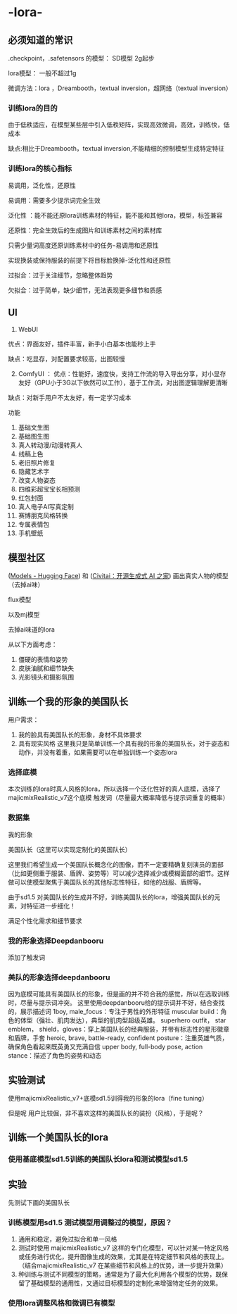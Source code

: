 # -lora-
## 必须知道的常识
.checkpoint，.safetensors 的模型： SD模型  2g起步

lora模型：  一般不超过1g

微调方法：lora ，Dreambooth，textual inversion，超网络（textual inversion）

### 训练lora的目的
由于低秩适应，在模型某些层中引入低秩矩阵，实现高效微调，高效，训练快，低成本

缺点:相比于Dreambooth，textual inversion,不能精细的控制模型生成特定特征

### 训练lora的核心指标
易调用，泛化性，还原性

易调用：需要多少提示词完全生效

泛化性 ：能不能还原lora训练素材的特征，能不能和其他lora，模型，标签兼容

还原性：完全生效后的生成图片和训练素材之间的素材库

只需少量词高度还原训练素材中的任务-易调用和还原性

实现换装或保持服装的前提下将目标脸换掉-泛化性和还原性

过拟合：过于关注细节，忽略整体趋势

欠拟合：过于简单，缺少细节，无法表现更多细节和质感

## UI
1. WebUI

优点：界面友好，插件丰富，新手小白基本也能秒上手

缺点：吃显存，对配置要求较高，出图较慢

2. ComfyUI ：
优点：性能好，速度快，支持工作流的导入导出分享，对小显存友好（GPU小于3G以下依然可以工作），基于工作流，对出图逻辑理解更清晰

缺点：对新手用户不太友好，有一定学习成本

功能

1. 基础文生图
2. 基础图生图
3. 真人转动漫/动漫转真人
4. 线稿上色
5. 老旧照片修复
6. 隐藏艺术字
7. 改变人物姿态
8. 四维彩超宝宝长相预测
9. 红包封面
10. 真人电子AI写真定制
11. 赛博朋克风格转换
12. 专属表情包
13. 手机壁纸

## 模型社区
([Models - Hugging Face](https://huggingface.co/models)) 和 ([Civitai：开源生成式 AI 之家](https://civitai.com/))
画出真实人物的模型（去掉ai味）

flux模型

以及mj模型

去掉ai味道的lora

从以下方面考虑：

1. 僵硬的表情和姿势
2. 皮肤油腻和细节缺失
3. 光影镜头和摄影氛围

## 训练一个我的形象的美国队长

用户需求：

1. 我的脸具有美国队长的形象，身材不具体要求
2. 具有现实风格
这里我只是简单训练一个具有我的形象的美国队长，对于姿态和动作，并没有着重，如果需要可以在单独训练一个姿态lora

### 选择底模
本次训练的lora时真人风格的lora，所以选择一个泛化性好的真人底模，选择了majicmixRealistic_v7这个底模
触发词（尽量最大概率降低与提示词重复的概率）

### 数据集
我的形象

美国队长（这里可以实现定制化的美国队长）

这里我们希望生成一个美国队长概念化的图像，而不一定要精确复刻演员的面部（比如更侧重于服装、盾牌、姿势等）可以减少选择减少或模糊面部的细节。这样做可以使模型聚焦于美国队长的其他标志性特征，如他的战服、盾牌等。

由于sd1.5 对美国队长的生成并不好，训练美国队长的lora，增强美国队长的元素，对特征进一步细化！

满足个性化需求和细节要求

### 我的形象选择Deepdanbooru
添加了触发词
### 美队的形象选择deepdanbooru
因为底模可能具有美国队长的形象，但是画的并不符合我的感觉，所以在选取训练时，尽量与提示词冲突。
这里使用deepdanbooru给的提示词并不好，结合查找的，展示描述词
1boy, male_focus：专注于男性的外形特征
muscular build：角色的体型（强壮、肌肉发达），典型的肌肉型超级英雄。
superhero outfit， star emblem， shield，gloves：穿上美国队长的经典服装，并带有标志性的星形徽章和盾牌，手套
heroic, brave, battle-ready, confident posture：注重英雄气质，确保角色看起来既英勇又充满自信
upper body, full-body pose, action stance：描述了角色的姿势和动态

## 实验测试
使用majicmixRealistic_v7+底模sd1.5训得我的形象的lora（fine tuning）

但是呢 用户比较倔，非不喜欢这样的美国队长的装扮（风格），于是呢？

## 训练一个美国队长的lora
### 使用基底模型sd1.5训练的美国队长lora和测试模型sd1.5

## 实验
先测试下画的美国队长



### 训练模型用sd1.5 测试模型用调整过的模型，原因？
1. 通用和稳定，避免过拟合和单一风格
2. 测试时使用 majicmixRealistic_v7 这样的专门化模型，可以针对某一特定风格或任务进行优化，提升图像生成的效果，尤其是在特定细节和风格的表现上。（结合majicmixRealistic_v7 在某些细节和风格上的优势，进一步提升效果）
3. 种训练与测试不同模型的策略，通常是为了最大化利用各个模型的优势，既保留了基础模型的通用性，又通过目标模型的定制化来增强特定任务的效果。

### 使用lora调整风格和微调已有模型
